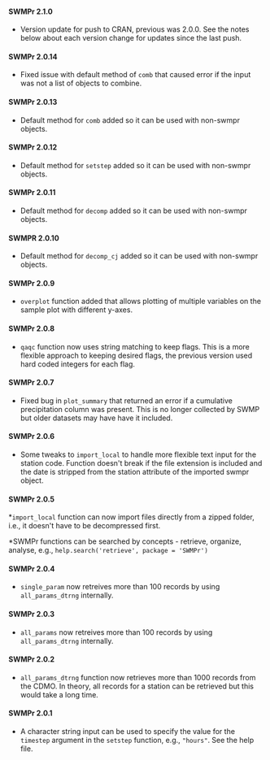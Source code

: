 #### SWMPr 2.1.0

* Version update for push to CRAN, previous was 2.0.0.  See the notes below about each version change for updates since the last push.

#### SWMPr 2.0.14
* Fixed issue with default method of `comb` that caused error if the input was not a list of objects to combine.

#### SWMPr 2.0.13
* Default method for `comb` added so it can be used with non-swmpr objects.

#### SWMPr 2.0.12
* Default method for `setstep` added so it can be used with non-swmpr objects. 

#### SWMPr 2.0.11
* Default method for `decomp` added so it can be used with non-swmpr objects. 

#### SWMPR 2.0.10
* Default method for `decomp_cj` added so it can be used with non-swmpr objects. 

#### SWMPr 2.0.9
* `overplot` function added that allows plotting of multiple variables on the sample plot with different y-axes.

#### SWMPr 2.0.8
* `qaqc` function now uses string matching to keep flags.  This is a more flexible approach to keeping desired flags, the previous version used hard coded integers for each flag.

#### SWMPr 2.0.7
* Fixed bug in `plot_summary` that returned an error if a cumulative precipitation column was present.  This is no longer collected by SWMP but older datasets may have have it included.

#### SWMPr 2.0.6
* Some tweaks to `import_local` to handle more flexible text input for the station code.  Function doesn't break if the file extension is included and the date is stripped from the station attribute of the imported swmpr object.

#### SWMPr 2.0.5
*`import_local` function can now import files directly from a zipped folder, i.e., it doesn't have to be decompressed first. 

*SWMPr functions can be searched by concepts - retrieve, organize, analyse, e.g., `help.search('retrieve', package = 'SWMPr')`  

#### SWMPr 2.0.4
* `single_param` now retreives more than 100 records by using `all_params_dtrng` internally.

#### SWMPr 2.0.3
* `all_params` now retreives more than 100 records by using `all_params_dtrng` internally.

#### SWMPr 2.0.2
* `all_params_dtrng` function now retrieves more than 1000 records from the CDMO.  In theory, all records for a station can be retrieved but this would take a long time. 

#### SWMPr 2.0.1
* A character string input can be used to specify the value for the `timestep` argument in the `setstep` function, e.g., `"hours"`.  See the help file. 